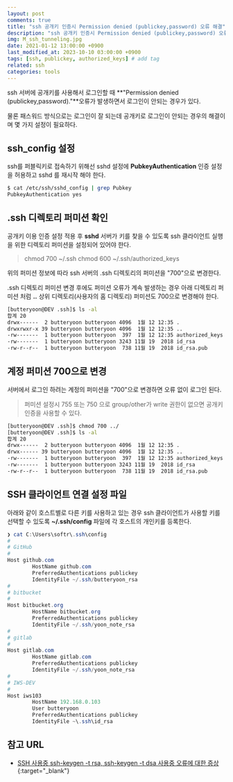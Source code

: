 ```yaml
---
layout: post
comments: true
title: "ssh 공개키 인증시 Permission denied (publickey,password) 오류 해결"
description: "ssh 공개키 인증시 Permission denied (publickey,password) 오류 해결"
img: M_ssh_tunneling.jpg
date: 2021-01-12 13:00:00 +0900
last_modified_at: 2023-10-10 03:00:00 +0900
tags: [ssh, publickey, authorized_keys] # add tag
related: ssh
categories: tools
---
```


ssh 서버에 공개키를 사용해서 로그인할 때 **"Permission denied (publickey,password)."**오류가 발생하면서 로그인이 안되는 경우가 있다. 

물론 패스워드 방식으로는 로그인이 잘 되는데 공개키로 로그인이 안되는 경우의 해결이며 몇 가지 설정이 필요하다. 

<!--more-->

## ssh_config 설정

ssh를 퍼블릭키로 접속하기 위해선 sshd 설정에 **PubkeyAuthentication** 인증 설정을 허용하고 sshd 를 재시작 해야 한다. 

```bash
$ cat /etc/ssh/sshd_config | grep Pubkey
PubkeyAuthentication yes
```

## .ssh 디렉토리 퍼미션 확인

공개키 이용 인증 설정 적용 후 **sshd** 서버가 키를 찾을 수 있도록 ssh 클라이언트 실행을 위한 디렉토리 퍼미션을 설정되어 있어야 한다. 

> chmod 700 ~/.ssh
> chmod 600 ~/.ssh/authorized_keys

위의 퍼미션 정보에 따라 ssh 서버의 .ssh 디렉토리의 퍼미션을 "700"으로 변경한다. 

.ssh 디렉토리 퍼미션 변경 후에도 퍼미션 오류가 계속 발생하는 경우 아래 디렉토리 퍼미션 처럼 **..** 상위 디렉토리(사용자의 홈 디렉토리) 퍼미션도 700으로 변경해야 한다.  

```bash
[butteryoon@DEV .ssh]$ ls -al
합계 20
drwx------  2 butteryoon butteryoon 4096  1월 12 12:35 .
drwxrwxr-x 39 butteryoon butteryoon 4096  1월 12 12:35 ..
-rw-------  1 butteryoon butteryoon  397  1월 12 12:35 authorized_keys
-rw-------  1 butteryoon butteryoon 3243 11월 19  2018 id_rsa
-rw-r--r--  1 butteryoon butteryoon  738 11월 19  2018 id_rsa.pub
```

## 계정 퍼미션 700으로 변경  

서버에서 로그인 하려는 계정의 퍼미션을 "700"으로 변경하면 오류 없이 로그인 된다. 

> 퍼미션 설정시 755 또는 750 으로 group/other가 write 권한이 없으면 공개키인증을 사용할 수 있다. 


```bash
[butteryoon@DEV .ssh]$ chmod 700 ../
[butteryoon@DEV .ssh]$ ls -al
합계 20
drwx------  2 butteryoon butteryoon 4096  1월 12 12:35 .
drwx------ 39 butteryoon butteryoon 4096  1월 12 12:35 ..
-rw-------  1 butteryoon butteryoon  397  1월 12 12:35 authorized_keys
-rw-------  1 butteryoon butteryoon 3243 11월 19  2018 id_rsa
-rw-r--r--  1 butteryoon butteryoon  738 11월 19  2018 id_rsa.pub
```

## SSH 클라이언트 연결 설정 파일

아래와 같이 호스트별로 다른 키를 사용하고 있는 경우 ssh 클라이언트가 사용할 키를 선택할 수 있도록 **~/.ssh/config** 파일에 각 호스트의 개인키를 등록한다. 

```powershell
❯ cat C:\Users\softr\.ssh\config
#
# GitHub
#
Host github.com
        HostName github.com
        PreferredAuthentications publickey
        IdentityFile ~/.ssh/butteryoon_rsa
#
# bitbucket
#
Host bitbucket.org
        HostName bitbucket.org
        PreferredAuthentications publickey
        IdentityFile ~/.ssh/yoon_note_rsa
#
# gitlab
#
Host gitlab.com
        HostName gitlab.com
        PreferredAuthentications publickey
        IdentityFile ~/.ssh/yoon_note_rsa
#
# IWS-DEV
#
Host iws103
        HostName 192.168.0.103
        User butteryoon
        PreferredAuthentications publickey
        IdentityFile ~\.ssh\id_rsa
```

## 참고 URL
- [SSH 사용중 ssh-keygen -t rsa, ssh-keygen -t dsa 사용중 오류에 대한 증상](https://nabiro.tistory.com/40){:target="_blank"}
